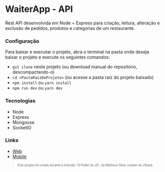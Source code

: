 # WaiterApp - API

Rest API desenvolvida em Node + Express para criação, leitura, alteração e exclusão de pedidos, produtos e categorias de um restaurante.

### Configuração

Para baixar e executar o projeto, abra o terminal na pasta onde deseja baixar o projeto e execute os seguintes comandos:

- `git clone` neste projeto (ou download manual do repositório, descompactando-o)
- `cd <PastaRaizDoProjeto>` (ou acesse a pasta raíz do projeto baixado)
- `npm install` ou `yarn install`
- `npm run dev` ou `yarn dev`

### Tecnologias

- Node
- Express
- Mongoose
- SocketIO

### Links

- [Web](https://github.com/savifon/waiterapp-web)
- [Mobile](https://github.com/savifon/waiterapp-mobile)

> <sub><sup>Este projeto foi criado durante a imersão "O Poder do JS", de Matheus Silva, criador do JStack.<sub><sup>
